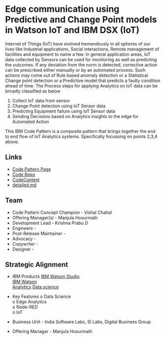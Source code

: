 # Edge communication using Predictive and Change Point models in Watson IoT and IBM DSX (IoT)

Internet of Things (IoT) have evolved tremendously in all spheres of our lives like Industrial
applications, Social interactions, Remote management of facilities and equipment to name a few.
In general application areas, IoT data collected by Sensors can be used for monitoring as
well as predicting the outcomes. If any deviation from the norm is detected, corrective action can be prescribed either manually or by an automated process. Such actions may come out of Rule based anomaly detection or a Statistical Change point detection or a Predictive model that predicts a faulty condition ahead of time.
The Process steps for applying Analytics on IoT data can be broadly classified as below  
  
1.	Collect IoT data from sensor
2.	Change Point detection using IoT Sensor data
3.	Predicting Equipment failure using IoT Sensor data
4.	Sending Decisions based on Analytics insights to the edge for Automated Action  
  
This IBM Code Pattern is a composite pattern that brings together the end to end flow of IoT Analytics systems.
Specifically focussing on points 2,3,4 above.  

## Links

* [Code Pattern Page](https://developer.ibm.com/code/patterns/)
* [Code Repo](https://github.com/IBM/iot-edge-predictive-models-dsx)
* [CodeContent](https://github.com/IBM/iot-edge-predictive-models-dsx/tree/master/configuration)
* [detailed.md](https://github.com/IBM/iot-edge-predictive-models-dsx/blob/master/om-docs/detailed.md)

## Team

* Code Pattern Concept Champion - Vishal Chahal
* Offering Manager(s) - Manjula Hosurmath
* Development Lead - Krishna Prabu D
* Engineers -
* Post-Release Maintainer -
* Advocacy -
* Copywriter -
* Designer -

## Strategic Alignment

* IBM Products
[IBM Watson Studio](https://datascience.ibm.com/)  
[IBM Watson](https://dataplatform.ibm.com/)  
[Analytics](https://developer.ibm.com/code/technologies/analytics/?cm=IBMCode-_--_-featured_technologies-_-analytics)
[Data science](https://developer.ibm.com/code/technologies/data-science/?cm=IBMCode-_--_-featured_technologies-_-data-science)
  
* Key Features
o	Data Science  
o	Edge Analytics  
o	Node-RED  
o	IoT  
  
* Business Unit - India Software Labs, SI Labs, Digital Business Group
* Offering Manager - Manjula Hosurmath
